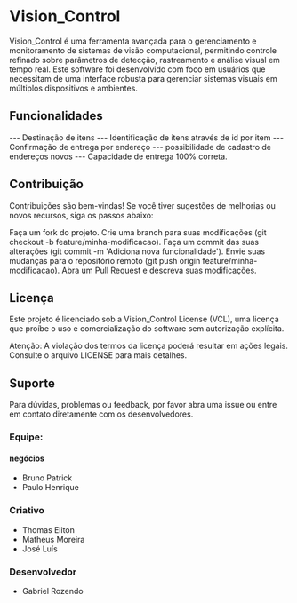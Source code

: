 # Vision_Control
Vision_Control é uma ferramenta avançada para o gerenciamento e monitoramento de sistemas de visão computacional, permitindo controle refinado sobre parâmetros de detecção, rastreamento e análise visual em tempo real. Este software foi desenvolvido com foco em usuários que necessitam de uma interface robusta para gerenciar sistemas visuais em múltiplos dispositivos e ambientes.


## Funcionalidades
--- Destinação de itens
--- Identificação de itens através de id por item
--- Confirmação de entrega por endereço
--- possibilidade de cadastro de endereços novos
--- Capacidade de entrega 100% correta.



## Contribuição
Contribuições são bem-vindas! Se você tiver sugestões de melhorias ou novos recursos, siga os passos abaixo:

Faça um fork do projeto.
Crie uma branch para suas modificações (git checkout -b feature/minha-modificacao).
Faça um commit das suas alterações (git commit -m 'Adiciona nova funcionalidade').
Envie suas mudanças para o repositório remoto (git push origin feature/minha-modificacao).
Abra um Pull Request e descreva suas modificações.



## Licença
Este projeto é licenciado sob a Vision_Control License (VCL), uma licença que proíbe o uso e comercialização do software sem autorização explícita.

Atenção: A violação dos termos da licença poderá resultar em ações legais. Consulte o arquivo LICENSE para mais detalhes.




## Suporte
Para dúvidas, problemas ou feedback, por favor abra uma issue ou entre em contato diretamente com os desenvolvedores.




### Equipe:

#### negócios
  - Bruno Patrick
  - Paulo Henrique
### Criativo
  - Thomas Eliton
  - Matheus Moreira
  - José Luís
### Desenvolvedor 
  - Gabriel Rozendo
